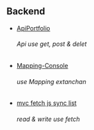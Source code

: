 ## Backend
  * [ApiPortfolio](https://github.com/WeStart-ASP-NETCOREAngular/MariamAlamssi/tree/main/backend/ApiPortfolio)
    ###### Api use get, post & delet
  * [Mapping-Console](https://github.com/WeStart-ASP-NETCOREAngular/MariamAlamssi/tree/main/backend/Mapping-Console)
    ###### use Mapping extanchan
  * [‏‏mvc fetch js sync list](https://github.com/WeStart-ASP-NETCOREAngular/MariamAlamssi/tree/main/backend/%E2%80%8F%E2%80%8Fmvc%20fetch%20js%20sync%20list)
    ###### read & write use fetch
